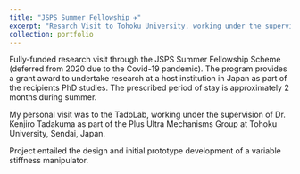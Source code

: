 ```yaml
---
title: "JSPS Summer Fellowship ✈️"
excerpt: "Resarch Visit to Tohoku University, working under the supervision of Dr. Kenjiro Tadakuma."
collection: portfolio
---
```


Fully-funded research visit through the JSPS Summer Fellowship Scheme (deferred from 2020 due to the Covid-19 pandemic). The program provides a grant award to undertake research at a host institution in Japan as part of the recipients PhD studies. The prescribed period of stay is approximately 2 months during summer. 

My personal visit was to the TadoLab, working under the supervision of Dr. Kenjiro Tadakuma as part of the Plus Ultra Mechanisms Group at Tohoku University, Sendai, Japan. 

Project entailed the design and initial prototype development of a variable stiffness manipulator.

